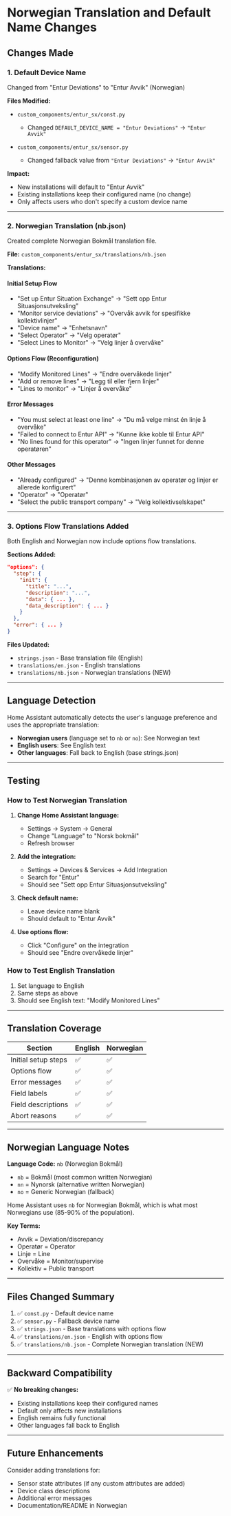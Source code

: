 # Norwegian Translation and Default Name Changes

## Changes Made

### 1. Default Device Name
Changed from "Entur Deviations" to "Entur Avvik" (Norwegian)

**Files Modified:**
- `custom_components/entur_sx/const.py`
  - Changed `DEFAULT_DEVICE_NAME = "Entur Deviations"` → `"Entur Avvik"`
  
- `custom_components/entur_sx/sensor.py`
  - Changed fallback value from `"Entur Deviations"` → `"Entur Avvik"`

**Impact:**
- New installations will default to "Entur Avvik"
- Existing installations keep their configured name (no change)
- Only affects users who don't specify a custom device name

---

### 2. Norwegian Translation (nb.json)
Created complete Norwegian Bokmål translation file.

**File:** `custom_components/entur_sx/translations/nb.json`

**Translations:**

#### Initial Setup Flow
- "Set up Entur Situation Exchange" → "Sett opp Entur Situasjonsutveksling"
- "Monitor service deviations" → "Overvåk avvik for spesifikke kollektivlinjer"
- "Device name" → "Enhetsnavn"
- "Select Operator" → "Velg operatør"
- "Select Lines to Monitor" → "Velg linjer å overvåke"

#### Options Flow (Reconfiguration)
- "Modify Monitored Lines" → "Endre overvåkede linjer"
- "Add or remove lines" → "Legg til eller fjern linjer"
- "Lines to monitor" → "Linjer å overvåke"

#### Error Messages
- "You must select at least one line" → "Du må velge minst én linje å overvåke"
- "Failed to connect to Entur API" → "Kunne ikke koble til Entur API"
- "No lines found for this operator" → "Ingen linjer funnet for denne operatøren"

#### Other Messages
- "Already configured" → "Denne kombinasjonen av operatør og linjer er allerede konfigurert"
- "Operator" → "Operatør"
- "Select the public transport company" → "Velg kollektivselskapet"

---

### 3. Options Flow Translations Added
Both English and Norwegian now include options flow translations.

**Sections Added:**
```json
"options": {
  "step": {
    "init": {
      "title": "...",
      "description": "...",
      "data": { ... },
      "data_description": { ... }
    }
  },
  "error": { ... }
}
```

**Files Updated:**
- `strings.json` - Base translation file (English)
- `translations/en.json` - English translations
- `translations/nb.json` - Norwegian translations (NEW)

---

## Language Detection

Home Assistant automatically detects the user's language preference and uses the appropriate translation:

- **Norwegian users** (language set to `nb` or `no`): See Norwegian text
- **English users**: See English text
- **Other languages**: Fall back to English (base strings.json)

---

## Testing

### How to Test Norwegian Translation

1. **Change Home Assistant language:**
   - Settings → System → General
   - Change "Language" to "Norsk bokmål"
   - Refresh browser

2. **Add the integration:**
   - Settings → Devices & Services → Add Integration
   - Search for "Entur"
   - Should see "Sett opp Entur Situasjonsutveksling"

3. **Check default name:**
   - Leave device name blank
   - Should default to "Entur Avvik"

4. **Use options flow:**
   - Click "Configure" on the integration
   - Should see "Endre overvåkede linjer"

### How to Test English Translation

1. Set language to English
2. Same steps as above
3. Should see English text: "Modify Monitored Lines"

---

## Translation Coverage

| Section | English | Norwegian |
|---------|---------|-----------|
| Initial setup steps | ✅ | ✅ |
| Options flow | ✅ | ✅ |
| Error messages | ✅ | ✅ |
| Field labels | ✅ | ✅ |
| Field descriptions | ✅ | ✅ |
| Abort reasons | ✅ | ✅ |

---

## Norwegian Language Notes

**Language Code:** `nb` (Norwegian Bokmål)
- `nb` = Bokmål (most common written Norwegian)
- `nn` = Nynorsk (alternative written Norwegian)
- `no` = Generic Norwegian (fallback)

Home Assistant uses `nb` for Norwegian Bokmål, which is what most Norwegians use (85-90% of the population).

**Key Terms:**
- Avvik = Deviation/discrepancy
- Operatør = Operator
- Linje = Line
- Overvåke = Monitor/supervise
- Kollektiv = Public transport

---

## Files Changed Summary

1. ✅ `const.py` - Default device name
2. ✅ `sensor.py` - Fallback device name
3. ✅ `strings.json` - Base translations with options flow
4. ✅ `translations/en.json` - English with options flow
5. ✅ `translations/nb.json` - Complete Norwegian translation (NEW)

---

## Backward Compatibility

✅ **No breaking changes:**
- Existing installations keep their configured names
- Default only affects new installations
- English remains fully functional
- Other languages fall back to English

---

## Future Enhancements

Consider adding translations for:
- Sensor state attributes (if any custom attributes are added)
- Device class descriptions
- Additional error messages
- Documentation/README in Norwegian

